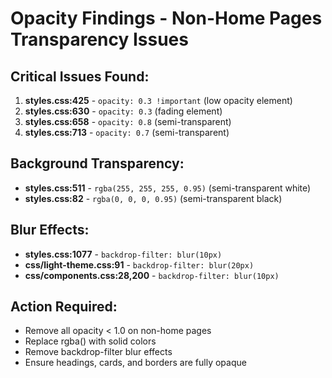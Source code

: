 # Opacity Findings - Non-Home Pages Transparency Issues

## Critical Issues Found:

1. **styles.css:425** - `opacity: 0.3 !important` (low opacity element)
2. **styles.css:630** - `opacity: 0.3` (fading element)
3. **styles.css:658** - `opacity: 0.8` (semi-transparent)
4. **styles.css:713** - `opacity: 0.7` (semi-transparent)

## Background Transparency:
- **styles.css:511** - `rgba(255, 255, 255, 0.95)` (semi-transparent white)
- **styles.css:82** - `rgba(0, 0, 0, 0.95)` (semi-transparent black)

## Blur Effects:
- **styles.css:1077** - `backdrop-filter: blur(10px)`
- **css/light-theme.css:91** - `backdrop-filter: blur(20px)`
- **css/components.css:28,200** - `backdrop-filter: blur(10px)`

## Action Required:
- Remove all opacity < 1.0 on non-home pages
- Replace rgba() with solid colors
- Remove backdrop-filter blur effects
- Ensure headings, cards, and borders are fully opaque
